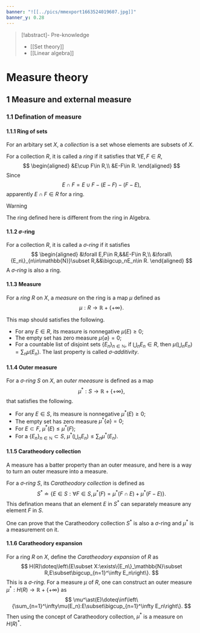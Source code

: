 ```yaml
---
banner: "![[../pics/mmexport1663524019607.jpg]]"
banner_y: 0.28
---
```


>[!abstract]- Pre-knowledge
>- [[Set theory]]
>- [[Linear algebra]]

# Measure theory
## 1 Measure and external measure
### 1.1 Defination of measure
#### 1.1.1 Ring of sets
For an arbitary set $X$, a *collection* is a set whose elements are subsets of $X$.

For a collection $R$, it is called a *ring* if it satisfies that $\forall E,F\in R$,
$$
\begin{aligned}
&E\cup F\in R,\\
&E-F\in R.
\end{aligned}
$$
Since
$$
E\cap F=E\cup F-(E-F)-(F-E),
$$
apparently $E\cap F\in R$ for a ring.

>[!warning]
>The ring defined here is different from the ring in Algebra.

#### 1.1.2 $\sigma$-ring
For a collection $R$, it is called a *$\sigma$-ring* if it satisfies
$$
\begin{aligned}
&\forall E,F\in R,&&E-F\in R,\\
&\forall\{E_n\}_{n\in\mathbb{N}}\subset R,&&\bigcup_nE_n\in R.
\end{aligned}
$$
A *$\sigma$-ring* is also a ring.

#### 1.1.3 Measure
For a *ring* $R$ on $X$, a *measure* on the ring is a map $\mu$ defined as
$$
\mu:R\to\mathbb{R}+\{+\infty\}.
$$

This map should satisfies the following.
- For any $E\in R$, its measure is nonnegative $\mu(E)\geqslant0$;
- The empty set has zero measure $\mu\{\varnothing\}=0$;
- For a countable list of disjoint sets $\{E_n\}_{n\in\mathbb{N}}$, if $\bigcup_nE_n\in R$, then $\mu\left(\bigcup_nE_n\right)=\sum_n\mu(E_n)$.
The last property is called *$\sigma$-additivity*.

#### 1.1.4 Outer measure
For a *$\sigma$-ring* $S$ on $X$, an *outer meeasure* is defined as a map
$$
\mu^\ast:S\to\mathbb{R}+\{+\infty\},
$$
that satisfies the following.
- For any $E\in S$, its measure is nonnegative $\mu^\ast(E)\geqslant0$;
- The empty set has zero measure $\mu^\ast\{\varnothing\}=0$;
- For $E\subset F$, $\mu^\ast(E)\leqslant\mu^\ast(F)$;
- For a $\{E_n\}_{n\in\mathbb{N}}\subset S$, $\mu^\ast\left(\bigcup_nE_n\right)\leqslant\sum_n\mu^\ast(E_n)$.

#### 1.1.5 Caratheodory collection
A measure has a batter property than an outer measure, and here is a way to turn an outer measure into a measure.

For a *$\sigma$-ring* $S$, its *Caratheodory collection* is defined as
$$
S^\ast\doteq\{E\in S:\forall F\in S,\mu^\ast(F)=\mu^\ast(F\cap E)+\mu^\ast(F-E)\}.
$$
This defination means that an element $E$ in $S^\ast$ can separately measure any element $F$ in $S$.

One can prove that the Caratheodory collection $S^\ast$ is also a $\sigma$-ring and $\mu^\ast$ is a measurement on it.

#### 1.1.6 Caratheodory expansion
For a ring $R$ on $X$, define the *Caratheodory expansion* of $R$ as
$$
H(R)\doteq\left\{E\subset X:\exists\{E_n\}_\mathbb{N}\subset R,E\subset\bigcup_{n=1}^\infty E_n\right\}.
$$
This is a *$\sigma$-ring*. For a measure $\mu$ of $R$, one can construct an outer measure $\mu^\ast:H(R)\to\mathbb{R}+\{+\infty\}$ as
$$
\mu^\ast(E)\doteq\inf\left\{\sum_{n=1}^\infty\mu(E_n):E\subset\bigcup_{n=1}^\infty E_n\right\}.
$$
Then using the concept of Caratheodory collection, $\mu^\ast$ is a measure on $H(R)^\ast$.